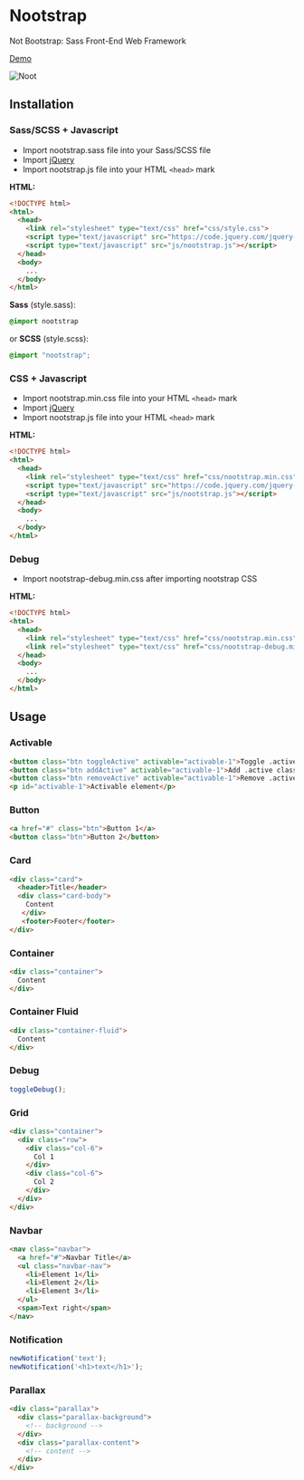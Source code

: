 # Nootstrap
Not Bootstrap: Sass Front-End Web Framework

[Demo](https://morgancaron.github.io/Nootstrap/example/)

![Noot](https://noot.space/noot.gif)

## Installation

### Sass/SCSS + Javascript

* Import nootstrap.sass file into your Sass/SCSS file
* Import [jQuery](https://code.jquery.com/)
* Import nootstrap.js file into your HTML `<head>` mark

**HTML:**
```html
<!DOCTYPE html>
<html>
  <head>
    <link rel="stylesheet" type="text/css" href="css/style.css">
    <script type="text/javascript" src="https://code.jquery.com/jquery-3.2.1.min.js" integrity="sha256-hwg4gsxgFZhOsEEamdOYGBf13FyQuiTwlAQgxVSNgt4=" crossorigin="anonymous"></script>
    <script type="text/javascript" src="js/nootstrap.js"></script>
  </head>
  <body>
    ...
  </body>
</html>
```

**Sass** (style.sass):
```sass
@import nootstrap
```
or **SCSS** (style.scss):
```scss
@import "nootstrap";
```

### CSS + Javascript

* Import nootstrap.min.css file into your HTML `<head>` mark
* Import [jQuery](https://code.jquery.com/)
* Import nootstrap.js file into your HTML `<head>` mark

**HTML:**
```html
<!DOCTYPE html>
<html>
  <head>
    <link rel="stylesheet" type="text/css" href="css/nootstrap.min.css">
    <script type="text/javascript" src="https://code.jquery.com/jquery-3.2.1.min.js" integrity="sha256-hwg4gsxgFZhOsEEamdOYGBf13FyQuiTwlAQgxVSNgt4=" crossorigin="anonymous"></script>
    <script type="text/javascript" src="js/nootstrap.js"></script>
  </head>
  <body>
    ...
  </body>
</html>
```

### Debug

* Import nootstrap-debug.min.css after importing nootstrap CSS

**HTML:**
```html
<!DOCTYPE html>
<html>
  <head>
    <link rel="stylesheet" type="text/css" href="css/nootstrap.min.css">
    <link rel="stylesheet" type="text/css" href="css/nootstrap-debug.min.css">
  </head>
  <body>
    ...
  </body>
</html>
```

## Usage


### Activable

```html
<button class="btn toggleActive" activable="activable-1">Toggle .active class</button>
<button class="btn addActive" activable="activable-1">Add .active class</button>
<button class="btn removeActive" activable="activable-1">Remove .active class</button>
<p id="activable-1">Activable element</p>
```

### Button

```html
<a href="#" class="btn">Button 1</a>
<button class="btn">Button 2</button>
```

### Card

```html
<div class="card">
  <header>Title</header>
  <div class="card-body">
    Content
   </div>
   <footer>Footer</footer>
</div>
```

### Container

```html
<div class="container">
  Content
</div>
```

### Container Fluid

```html
<div class="container-fluid">
  Content
</div>
```

### Debug

```javascript
toggleDebug();
```

### Grid

```html
<div class="container">
  <div class="row">
    <div class="col-6">
      Col 1
    </div>
    <div class="col-6">
      Col 2
    </div>
  </div>
</div>
```

### Navbar

```html
<nav class="navbar">
  <a href="#">Navbar Title</a>
  <ul class="navbar-nav">
    <li>Element 1</li>
    <li>Element 2</li>
    <li>Element 3</li>
  </ul>
  <span>Text right</span>
</nav>
```

### Notification

```javascript
newNotification('text');
newNotification('<h1>text</h1>');
```

### Parallax

```html
<div class="parallax">
  <div class="parallax-background">
    <!-- background -->
  </div>
  <div class="parallax-content">
    <!-- content -->
  </div>
</div>
```
